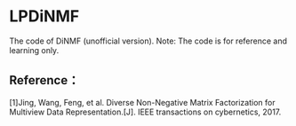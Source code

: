 # LPDiNMF
The code of DiNMF (unofficial version).
Note: The code is for reference and learning only.
## Reference：
[1]Jing, Wang, Feng, et al. Diverse Non-Negative Matrix Factorization for Multiview Data Representation.[J]. IEEE transactions on cybernetics, 2017.

